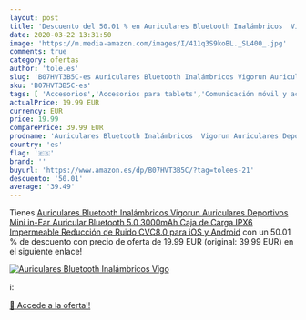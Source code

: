 ```yaml
---
layout: post
title: 'Descuento del 50.01 % en Auriculares Bluetooth Inalámbricos  Vigo'
date: 2020-03-22 13:31:50
image: 'https://m.media-amazon.com/images/I/411q3S9koBL._SL400_.jpg'
comments: true
category: ofertas
author: 'tole.es'
slug: 'B07HVT3B5C-es Auriculares Bluetooth Inalámbricos Vigorun Auriculares...'
sku: 'B07HVT3B5C-es'
tags: [ 'Accesorios','Accesorios para tablets','Comunicación móvil y accesorios','Electrónica','Informática','Móviles','Móviles y smartphones libres','Soportes para tablets','android', ]
actualPrice: 19.99 EUR
currency: EUR
price: 19.99
comparePrice: 39.99 EUR
prodname: 'Auriculares Bluetooth Inalámbricos  Vigorun Auriculares Deportivos Mini in-Ear Auricular  Bluetooth 5.0  3000mAh Caja de Carga  IPX6 Impermeable Reducción de Ruido CVC8.0  para iOS y Android'
country: 'es'
flag: '🇪🇸'
brand: ''
buyurl: 'https://www.amazon.es/dp/B07HVT3B5C/?tag=tolees-21'
descuento: '50.01'
average: '39.49'
---
```


Tienes [Auriculares Bluetooth Inalámbricos  Vigorun Auriculares Deportivos Mini in-Ear Auricular  Bluetooth 5.0  3000mAh Caja de Carga  IPX6 Impermeable Reducción de Ruido CVC8.0  para iOS y Android](https://www.amazon.es/dp/B07HVT3B5C/?tag=tolees-21) con un 50.01 % de descuento con precio de oferta de 19.99 EUR (original: 39.99 EUR) en el siguiente enlace!

[![Auriculares Bluetooth Inalámbricos  Vigo](https://m.media-amazon.com/images/I/411q3S9koBL._SL400_.jpg)](https://www.amazon.es/dp/B07HVT3B5C/?tag=tolees-21)

ℹ️:


[🛒 Accede a la oferta!!](https://www.amazon.es/dp/B07HVT3B5C/?tag=tolees-21)
